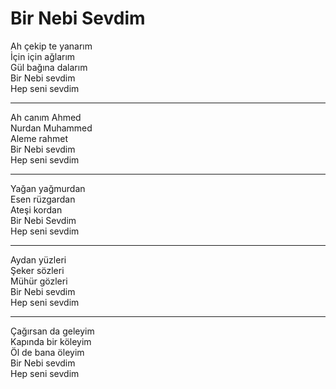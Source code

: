 # Bir Nebi Sevdim

Ah çekip te yanarım  
İçin için ağlarım  
Gül bağına dalarım  
Bir Nebi sevdim  
Hep seni sevdim  
****  
Ah canım Ahmed  
Nurdan Muhammed  
Aleme rahmet  
Bir Nebi sevdim  
Hep seni sevdim  
****  
Yağan yağmurdan  
Esen rüzgardan  
Ateşi kordan  
Bir Nebi Sevdim  
Hep seni sevdim  
****  
Aydan yüzleri  
Şeker sözleri  
Mühür gözleri  
Bir Nebi sevdim  
Hep seni sevdim  
****  
Çağırsan da geleyim  
Kapında bir köleyim  
Öl de bana öleyim  
Bir Nebi sevdim  
Hep seni sevdim  

